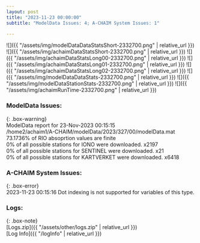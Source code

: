 ```yaml
---
layout: post
title: "2023-11-23 00:00:00"
subtitle: "ModelData Issues: 4; A-CHAIM System Issues: 1"

---
```


![]({{ "/assets/img/modelDataDataStatsShort-2332700.png" | relative_url }})
![]({{ "/assets/img/achaimDataStatsShort-2332700.png" | relative_url }})
![]({{ "/assets/img/achaimDataStatsLong00-2332700.png" | relative_url }})
![]({{ "/assets/img/achaimDataStatsLong01-2332700.png" | relative_url }})
![]({{ "/assets/img/achaimDataStatsLong02-2332700.png" | relative_url }})
![]({{ "/assets/img/modelDataDataStats-2332700.png" | relative_url }})
![]({{ "/assets/img/modelDataStationStats-2332700.png" | relative_url }})
![]({{ "/assets/img/achaimRunTime-2332700.png" | relative_url }})


### ModelData Issues:  
  
{: .box-warning}  
 ModelData report for 23-Nov-2023 00:15:15   
 /home2/achaim1/A-CHAIM/modelData/2023/327/00/modelData.mat   
 73.1736% of RIO absoprtion values are finite   
 0% of all possible stations for IONO were downloaded. x2197   
 0% of all possible stations for SENTINEL were downloaded. x21   
 0% of all possible stations for KARTVERKET were downloaded. x6418   
  
### A-CHAIM System Issues:  
  
{: .box-error}  
2023-11-23 00:15:16 Dot indexing is not supported for variables of this type.  

### Logs:  
  
{: .box-note}  
[Logs.zip]({{ "/assets/other/logs.zip" | relative_url }})  
[Log Info]({{ "/logInfo" | relative_url }})  
